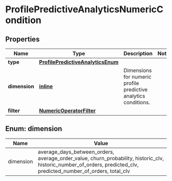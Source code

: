 
# ProfilePredictiveAnalyticsNumericCondition

## Properties
| Name | Type | Description | Notes |
| ------------ | ------------- | ------------- | ------------- |
| **type** | [**ProfilePredictiveAnalyticsEnum**](ProfilePredictiveAnalyticsEnum.md) |  |  |
| **dimension** | [**inline**](#Dimension) | Dimensions for numeric profile predictive analytics conditions. |  |
| **filter** | [**NumericOperatorFilter**](NumericOperatorFilter.md) |  |  |


<a id="Dimension"></a>
## Enum: dimension
| Name | Value |
| ---- | ----- |
| dimension | average_days_between_orders, average_order_value, churn_probability, historic_clv, historic_number_of_orders, predicted_clv, predicted_number_of_orders, total_clv |




